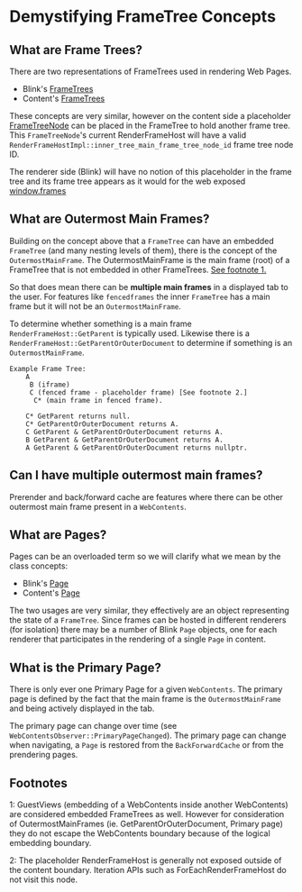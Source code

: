 # Demystifying FrameTree Concepts

## What are Frame Trees?

There are two representations of FrameTrees used in rendering Web Pages.
- Blink's [FrameTrees](../third_party/blink/renderer/core/page/frame_tree.h)
- Content's [FrameTrees](../content/browser/renderer_host/frame_tree.h)

These concepts are very similar, however on the content side a placeholder
[FrameTreeNode](../content/browser/renderer_host/frame_tree_node.h) can
be placed in the FrameTree to hold another frame tree. This `FrameTreeNode`'s
current RenderFrameHost will have a valid
`RenderFrameHostImpl::inner_tree_main_frame_tree_node_id` frame tree node
ID.

The renderer side (Blink) will have no notion of this placeholder in the
frame tree and its frame tree appears as it would for the web exposed
[window.frames](https://developer.mozilla.org/en-US/docs/Web/API/Window/frames)

## What are Outermost Main Frames?

Building on the concept above that a `FrameTree` can have an embedded
`FrameTree` (and many nesting levels of them), there is the concept of
the `OutermostMainFrame`. The OutermostMainFrame is the main frame (root)
of a FrameTree that is not embedded in other FrameTrees.
[See footnote 1.](#footnote_1)

So that does mean there can be __multiple main frames__ in a displayed
tab to the user. For features like `fencedframes` the inner `FrameTree`
has a main frame but it will not be an `OutermostMainFrame`.

To determine whether something is a main frame `RenderFrameHost::GetParent`
is typically used. Likewise there is a `RenderFrameHost::GetParentOrOuterDocument` to determine if something is an `OutermostMainFrame`.

```
Example Frame Tree:
    A
     B (iframe)
     C (fenced frame - placeholder frame) [See footnote 2.]
      C* (main frame in fenced frame).

    C* GetParent returns null.
    C* GetParentOrOuterDocument returns A.
    C GetParent & GetParentOrOuterDocument returns A.
    B GetParent & GetParentOrOuterDocument returns A.
    A GetParent & GetParentOrOuterDocument returns nullptr.
```

## Can I have multiple outermost main frames?

Prerender and back/forward cache are features where there can be
other outermost main frame present in a `WebContents`.

## What are Pages?

Pages can be an overloaded term so we will clarify what we mean by the
class concepts:
- Blink's [Page](../third_party/blink/renderer/core/page/page.h)
- Content's [Page](../content/public/browser/page.h)

The two usages are very similar, they effectively are an object representing
the state of a `FrameTree`. Since frames can be hosted in different renderers
(for isolation) there may be a number of Blink `Page` objects, one for each
renderer that participates in the rendering of a single `Page` in content.

## What is the Primary Page?

There is only ever one Primary Page for a given `WebContents`. The primary
page is defined by the fact that the main frame is the `OutermostMainFrame`
and being actively displayed in the tab.

The primary page can change over time (see
`WebContentsObserver::PrimaryPageChanged`). The primary page can change when
navigating, a `Page` is restored from the `BackForwardCache` or from the
prendering pages.

## Footnotes

<a name="footnote_1"></a>1: GuestViews (embedding of a WebContents inside another WebContents) are
considered embedded FrameTrees as well. However for consideration of
OutermostMainFrames (ie. GetParentOrOuterDocument, Primary page) they do not
escape the WebContents boundary because of the logical embedding boundary.

<a name="footnote_2"></a>2: The placeholder RenderFrameHost is generally not exposed outside
of the content boundary. Iteration APIs such as ForEachRenderFrameHost
do not visit this node.
